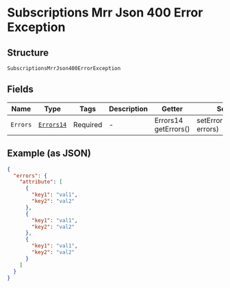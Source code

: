 
# Subscriptions Mrr Json 400 Error Exception

## Structure

`SubscriptionsMrrJson400ErrorException`

## Fields

| Name | Type | Tags | Description | Getter | Setter |
|  --- | --- | --- | --- | --- | --- |
| `Errors` | [`Errors14`](../../doc/models/errors-14.md) | Required | - | Errors14 getErrors() | setErrors(Errors14 errors) |

## Example (as JSON)

```json
{
  "errors": {
    "attribute": [
      {
        "key1": "val1",
        "key2": "val2"
      },
      {
        "key1": "val1",
        "key2": "val2"
      },
      {
        "key1": "val1",
        "key2": "val2"
      }
    ]
  }
}
```

